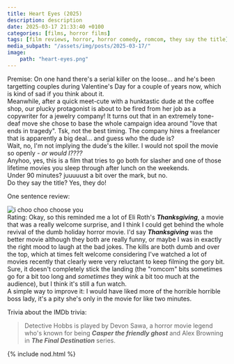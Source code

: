 ```yaml
---
title: Heart Eyes (2025)
description: description
date: 2025-03-17 21:33:40 +0100
categories: [films, horror films]
tags: [film reviews, horror, horror comedy, romcom, they say the title]
media_subpath: "/assets/img/posts/2025-03-17/"
image:
    path: "heart-eyes.png"
---
```

<span class="reviewsection">Premise:</span> On one hand there's a serial killer on the loose... and he's been targetting couples during Valentine's Day for a couple of years now, which is kind of sad if you think about it.<br/>Meanwhile, after a quick meet-cute with a hunktastic dude at the coffee shop, our plucky protagonist is about to be fired from her job as a copywriter for a jewelry company! It turns out that in an extremely tone-deaf move she chose to base the whole campaign idea around "love that ends in tragedy". Tsk, not the best timing. The company hires a freelancer that is apparently a big deal... and guess who the dude is?<br/>Wait, no, I'm not implying the dude's the killer. I would not spoil the movie so openly - *or would I????*<br/>Anyhoo, yes, this is a film that tries to go both for slasher and one of those lifetime movies you sleep through after lunch on the weekends.<br/>
<span class="reviewsection">Under 90 minutes?</span> juuuuust a bit over the mark, but no.<br/>
<span class="reviewsection">Do they say the title?</span> Yes, they do!

<span class="reviewsection">One sentence review:</span>

![i choo choo choose you](chuchuchuli.png)
<br/>
<span class="reviewsection">Rating:</span> Okay, so this reminded me a lot of Eli Roth's ***Thanksgiving***, a movie that was a really welcome surprise, and I think I could get behind the whole revival of the dumb holiday horror movie. I'd say ***Thanksgiving*** was the better movie although they both are really funny, or maybe I was in exactly the right mood to laugh at the bad jokes. The kills are both dumb and over the top, which at times felt welcome considering I've watched a lot of movies recently that clearly were very reluctant to keep filming the gory bit. Sure, it doesn't completely stick the landing (the "romcom" bits sometimes go for a bit too long and *sometimes* they wink a bit too much at the audience), but I think it's still a fun watch.<br/>
<span class="reviewsection">A simple way to improve it:</span> I would have liked more of the horrible horrible boss lady, it's a pity she's only in the movie for like two minutes.

<span class="reviewsection">Trivia about the IMDb trivia:</span>
> Detective Hobbs is played by Devon Sawa, a horror movie legend who's known for being ***Casper the friendly ghost*** and Alex Browning in ***The Final Destination*** series.

{% include nod.html %}